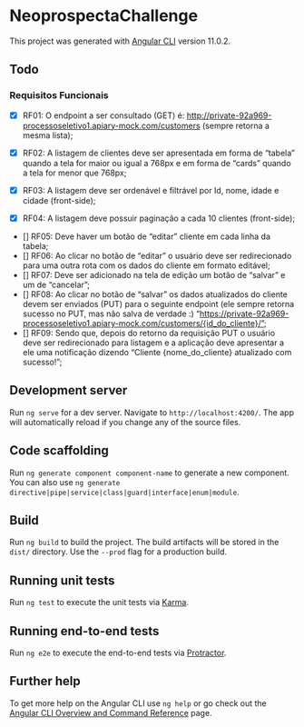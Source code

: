 # NeoprospectaChallenge

This project was generated with [Angular CLI](https://github.com/angular/angular-cli) version 11.0.2.

## Todo

### Requisitos Funcionais

- [x] RF01: O endpoint a ser consultado (GET) é:
http://private-92a969-processoseletivo1.apiary-mock.com/customers (sempre retorna a mesma
lista);

- [x] RF02: A listagem de clientes deve ser apresentada em forma de “tabela” quando a tela for maior ou igual a 768px e em forma de “cards” quando a tela for menor que 768px;

- [x] RF03: A listagem deve ser ordenável e filtrável por Id, nome, idade e cidade (front-side);

- [x] RF04: A listagem deve possuir paginação a cada 10 clientes (front-side);
- [] RF05: Deve haver um botão de “editar” cliente em cada linha da tabela;
- [] RF06: Ao clicar no botão de “editar” o usuário deve ser redirecionado para uma outra rota com os dados do cliente em formato editável;
- [] RF07: Deve ser adicionado na tela de edição um botão de “salvar” e um de “cancelar”;
- [] RF08: Ao clicar no botão de “salvar” os dados atualizados do cliente devem ser enviados (PUT) para o seguinte endpoint (ele sempre retorna sucesso no PUT, mas não salva de verdade :)
“https://private-92a969-processoseletivo1.apiary-mock.com/customers/{id_do_cliente}/”;
- [] RF09: Sendo que, depois do retorno da requisição PUT o usuário deve ser redirecionado para
listagem e a aplicação deve apresentar a ele uma notificação dizendo “Cliente
{nome_do_cliente} atualizado com sucesso!”;

## Development server

Run `ng serve` for a dev server. Navigate to `http://localhost:4200/`. The app will automatically reload if you change any of the source files.

## Code scaffolding

Run `ng generate component component-name` to generate a new component. You can also use `ng generate directive|pipe|service|class|guard|interface|enum|module`.

## Build

Run `ng build` to build the project. The build artifacts will be stored in the `dist/` directory. Use the `--prod` flag for a production build.

## Running unit tests

Run `ng test` to execute the unit tests via [Karma](https://karma-runner.github.io).

## Running end-to-end tests

Run `ng e2e` to execute the end-to-end tests via [Protractor](http://www.protractortest.org/).

## Further help

To get more help on the Angular CLI use `ng help` or go check out the [Angular CLI Overview and Command Reference](https://angular.io/cli) page.
